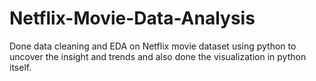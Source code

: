 # Netflix-Movie-Data-Analysis
Done data cleaning and EDA on Netflix movie dataset using python to uncover the insight and trends and also done the visualization in python itself.
